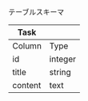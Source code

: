 テーブルスキーマ

|  Task   |         |
| ------- | ------- |
| Column  | Type    |
| id      | integer |
| title   | string  |
| content | text    |